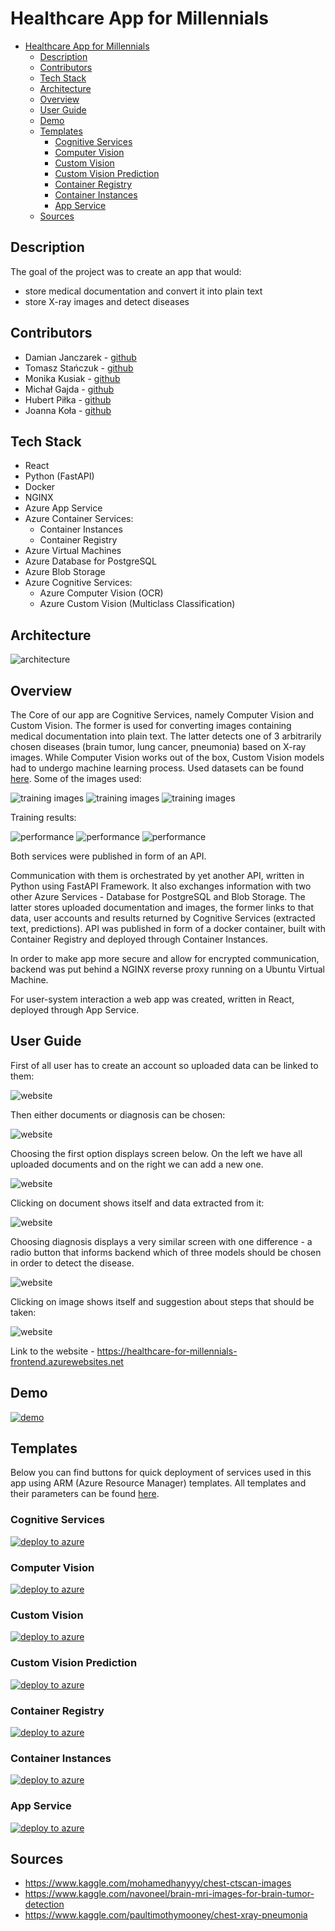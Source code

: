 # Healthcare App for Millennials

- [Healthcare App for Millennials](#healthcare-app-for-millennials)
  - [Description](#description)
  - [Contributors](#contributors)
  - [Tech Stack](#tech-stack)
  - [Architecture](#architecture)
  - [Overview](#overview)
  - [User Guide](#user-guide)
  - [Demo](#demo)
  - [Templates](#templates)
    - [Cognitive Services](#cognitive-services)
    - [Computer Vision](#computer-vision)
    - [Custom Vision](#custom-vision)
    - [Custom Vision Prediction](#custom-vision-prediction)
    - [Container Registry](#container-registry)
    - [Container Instances](#container-instances)
    - [App Service](#app-service)
  - [Sources](#sources)

## Description

The goal of the project was to create an app that would:

- store medical documentation and convert it into plain text
- store X-ray images and detect diseases

## Contributors

- Damian Janczarek - [github](https://github.com/janczarek99)
- Tomasz Stańczuk - [github](https://github.com/TommyV2)
- Monika Kusiak - [github](https://github.com/KitsunesWrath)
- Michał Gajda - [github](https://github.com/michauga)
- Hubert Piłka - [github](https://github.com/MrBallOG)
- Joanna Koła - [github](https://github.com/Jannixen)

## Tech Stack

- React
- Python (FastAPI)
- Docker
- NGINX
- Azure App Service
- Azure Container Services:
  - Container Instances
  - Container Registry
- Azure Virtual Machines
- Azure Database for PostgreSQL
- Azure Blob Storage
- Azure Cognitive Services:
  - Azure Computer Vision (OCR)
  - Azure Custom Vision (Multiclass Classification)

## Architecture

![architecture](resources/architecture/architecture.svg)

## Overview

The Core of our app are Cognitive Services, namely Computer Vision and Custom Vision. The former is used for converting images containing medical documentation into plain text. The latter detects one of 3 arbitrarily chosen diseases (brain tumor, lung cancer, pneumonia) based on X-ray images. While Computer Vision works out of the box, Custom Vision models had to undergo machine learning process. Used datasets can be found [here](#sources). Some of the images used:

![training images](resources/images/brain-tumor-detection-training-images.png)
![training images](resources/images/lung-cancer-detection-training-images.png)
![training images](resources/images/pneumonia-detection-training-images.png)

Training results:

![performance](resources/images/brain-tumor-detection-performance.png)
![performance](resources/images/lung-cancer-detection-performance.png)
![performance](resources/images/pneumonia-detection-performance.png)

Both services were published in form of an API.

Communication with them is orchestrated by yet another API, written in Python using FastAPI Framework. It also exchanges information with two other Azure Services - Database for PostgreSQL and Blob Storage. The latter stores uploaded documentation and images, the former links to that data, user accounts and results returned by Cognitive Services (extracted text, predictions). API was published in form of a docker container, built with Container Registry and deployed through Container Instances.

In order to make app more secure and allow for encrypted communication, backend was put behind a NGINX reverse proxy running on a Ubuntu Virtual Machine.

For user-system interaction a web app was created, written in React, deployed through App Service.

## User Guide

First of all user has to create an account so uploaded data can be linked to them:

![website](resources/images/website-1.png)

Then either documents or diagnosis can be chosen:

![website](resources/images/website-2.png)

Choosing the first option displays screen below. On the left we have all uploaded documents and on the right we can add a new one.

![website](resources/images/website-3.png)

Clicking on document shows itself and data extracted from it:

![website](resources/images/website-4.png)

Choosing diagnosis displays a very similar screen with one difference - a radio button that informs backend which of three models should be chosen in order to detect the disease.

![website](resources/images/website-5.png)

Clicking on image shows itself and suggestion about steps that should be taken:

![website](resources/images/website-6.png)

Link to the website - <https://healthcare-for-millennials-frontend.azurewebsites.net>

## Demo

[![demo](resources/images/thumbnail.png)](https://youtu.be/uQHUG4QDcaA)

## Templates

Below you can find buttons for quick deployment of services used in this app using ARM (Azure Resource Manager) templates. All templates and their parameters can be found [here](resources/azure-deploy-templates/).

### Cognitive Services

[![deploy to azure](https://aka.ms/deploytoazurebutton)](https://portal.azure.com/#create/Microsoft.Template/uri/https%3A%2F%2Fraw.githubusercontent.com%2Fjanczarek99%2Fhealthcare-app-for-millennials%2Fmain%2Fresources%2Fazure-deploy-templates%2Fcognitive-services-healthcare-app-template.json)

### Computer Vision

[![deploy to azure](https://aka.ms/deploytoazurebutton)](https://portal.azure.com/#create/Microsoft.Template/uri/https%3A%2F%2Fraw.githubusercontent.com%2Fjanczarek99%2Fhealthcare-app-for-millennials%2Fmain%2Fresources%2Fazure-deploy-templates%2Fhealthcare-ocr-template.json)

### Custom Vision

[![deploy to azure](https://aka.ms/deploytoazurebutton)](https://portal.azure.com/#create/Microsoft.Template/uri/https%3A%2F%2Fraw.githubusercontent.com%2Fjanczarek99%2Fhealthcare-app-for-millennials%2Fmain%2Fresources%2Fazure-deploy-templates%2Fcustomvisionhealthcareapp-template.json)

### Custom Vision Prediction

[![deploy to azure](https://aka.ms/deploytoazurebutton)](https://portal.azure.com/#create/Microsoft.Template/uri/https%3A%2F%2Fraw.githubusercontent.com%2Fjanczarek99%2Fhealthcare-app-for-millennials%2Fmain%2Fresources%2Fazure-deploy-templates%2Fcustomvisionhealthcareapp-Prediction-template.json)

### Container Registry

[![deploy to azure](https://aka.ms/deploytoazurebutton)](https://portal.azure.com/#create/Microsoft.Template/uri/https%3A%2F%2Fraw.githubusercontent.com%2Fjanczarek99%2Fhealthcare-app-for-millennials%2Fmain%2Fresources%2Fazure-deploy-templates%2Fcontainer-registry-template.json)

### Container Instances

[![deploy to azure](https://aka.ms/deploytoazurebutton)](https://portal.azure.com/#create/Microsoft.Template/uri/https%3A%2F%2Fraw.githubusercontent.com%2Fjanczarek99%2Fhealthcare-app-for-millennials%2Fmain%2Fresources%2Fazure-deploy-templates%2Fcontainer-instances-template.json)

### App Service

[![deploy to azure](https://aka.ms/deploytoazurebutton)](https://portal.azure.com/#create/Microsoft.Template/uri/https%3A%2F%2Fraw.githubusercontent.com%2Fjanczarek99%2Fhealthcare-app-for-millennials%2Fmain%2Fresources%2Fazure-deploy-templates%2Fhealthcare-for-millennials-frontend.json)

## Sources

- <https://www.kaggle.com/mohamedhanyyy/chest-ctscan-images>
- <https://www.kaggle.com/navoneel/brain-mri-images-for-brain-tumor-detection>
- <https://www.kaggle.com/paultimothymooney/chest-xray-pneumonia>
